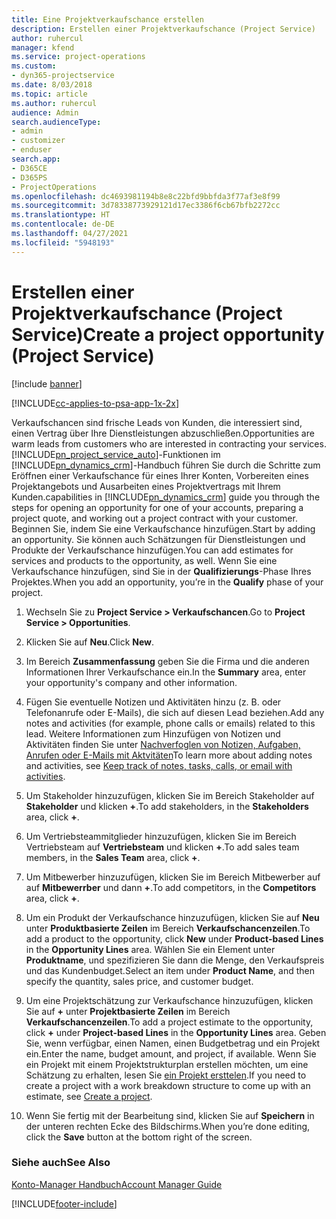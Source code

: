 ```yaml
---
title: Eine Projektverkaufschance erstellen
description: Erstellen einer Projektverkaufschance (Project Service)
author: ruhercul
manager: kfend
ms.service: project-operations
ms.custom:
- dyn365-projectservice
ms.date: 8/03/2018
ms.topic: article
ms.author: ruhercul
audience: Admin
search.audienceType:
- admin
- customizer
- enduser
search.app:
- D365CE
- D365PS
- ProjectOperations
ms.openlocfilehash: dc4693981194b8e8c22bfd9bbfda3f77af3e8f99
ms.sourcegitcommit: 3d78338773929121d17ec3386f6cb67bfb2272cc
ms.translationtype: HT
ms.contentlocale: de-DE
ms.lasthandoff: 04/27/2021
ms.locfileid: "5948193"
---
```

# <a name="create-a-project-opportunity-project-service"></a><span data-ttu-id="d278f-103">Erstellen einer Projektverkaufschance (Project Service)</span><span class="sxs-lookup"><span data-stu-id="d278f-103">Create a project opportunity (Project Service)</span></span>

[!include [banner](../includes/psa-now-project-operations.md)]

[!INCLUDE[cc-applies-to-psa-app-1x-2x](../includes/cc-applies-to-psa-app-1x-2x.md)]

<span data-ttu-id="d278f-104">Verkaufschancen sind frische Leads von Kunden, die interessiert sind, einen Vertrag über Ihre Dienstleistungen abzuschließen.</span><span class="sxs-lookup"><span data-stu-id="d278f-104">Opportunities are warm leads from customers who are interested in contracting your services.</span></span> [!INCLUDE[pn_project_service_auto](../includes/pn-project-service-auto.md)]<span data-ttu-id="d278f-105">-Funktionen im [!INCLUDE[pn_dynamics_crm](../includes/pn-dynamics-crm.md)]-Handbuch führen Sie durch die Schritte zum Eröffnen einer Verkaufschance für eines Ihrer Konten, Vorbereiten eines Projektangebots und Ausarbeiten eines Projektvertrags mit Ihrem Kunden.</span><span class="sxs-lookup"><span data-stu-id="d278f-105">capabilities in [!INCLUDE[pn_dynamics_crm](../includes/pn-dynamics-crm.md)] guide you through the steps for opening an opportunity for one of your accounts, preparing a project quote, and working out a project contract with your customer.</span></span> <span data-ttu-id="d278f-106">Beginnen Sie, indem Sie eine Verkaufschance hinzufügen.</span><span class="sxs-lookup"><span data-stu-id="d278f-106">Start by adding an opportunity.</span></span> <span data-ttu-id="d278f-107">Sie können auch Schätzungen für Dienstleistungen und Produkte der Verkaufschance hinzufügen.</span><span class="sxs-lookup"><span data-stu-id="d278f-107">You can add estimates for services and products to the opportunity, as well.</span></span> <span data-ttu-id="d278f-108">Wenn Sie eine Verkaufschance hinzufügen, sind Sie in der **Qualifizierungs**-Phase Ihres Projektes.</span><span class="sxs-lookup"><span data-stu-id="d278f-108">When you add an opportunity, you’re in the **Qualify** phase of your project.</span></span>  
  
1.  <span data-ttu-id="d278f-109">Wechseln Sie zu **Project Service > Verkaufschancen**.</span><span class="sxs-lookup"><span data-stu-id="d278f-109">Go to **Project Service > Opportunities**.</span></span>  
  
2.  <span data-ttu-id="d278f-110">Klicken Sie auf **Neu**.</span><span class="sxs-lookup"><span data-stu-id="d278f-110">Click **New**.</span></span>  
  
3.  <span data-ttu-id="d278f-111">Im Bereich **Zusammenfassung** geben Sie die Firma und die anderen Informationen Ihrer Verkaufschance ein.</span><span class="sxs-lookup"><span data-stu-id="d278f-111">In the **Summary** area, enter your opportunity's company and other information.</span></span>  
  
4.  <span data-ttu-id="d278f-112">Fügen Sie eventuelle Notizen und Aktivitäten hinzu (z. B. oder Telefonanrufe oder E-Mails), die sich auf diesen Lead beziehen.</span><span class="sxs-lookup"><span data-stu-id="d278f-112">Add any notes and activities (for example, phone calls or emails) related to this lead.</span></span> <span data-ttu-id="d278f-113">Weitere Informationen zum Hinzufügen von Notizen und Aktivitäten finden Sie unter [Nachverfoglen von Notizen, Aufgaben, Anrufen oder E-Mails mit Aktvitäten](/dynamics365/customerengagement/on-premises/basics/work-with-activities)</span><span class="sxs-lookup"><span data-stu-id="d278f-113">To learn more about adding notes and activities, see [Keep track of notes, tasks, calls, or email with activities](/dynamics365/customerengagement/on-premises/basics/work-with-activities).</span></span>  
  
5.  <span data-ttu-id="d278f-114">Um Stakeholder hinzuzufügen, klicken Sie im Bereich Stakeholder auf **Stakeholder** und klicken **+**.</span><span class="sxs-lookup"><span data-stu-id="d278f-114">To add stakeholders, in the **Stakeholders** area, click **+**.</span></span>  
  
6.  <span data-ttu-id="d278f-115">Um Vertriebsteammitglieder hinzuzufügen, klicken Sie im Bereich Vertriebsteam auf **Vertriebsteam** und klicken **+**.</span><span class="sxs-lookup"><span data-stu-id="d278f-115">To add sales team members, in the **Sales Team** area, click **+**.</span></span>  
  
7.  <span data-ttu-id="d278f-116">Um Mitbewerber hinzuzufügen, klicken Sie im Bereich Mitbewerber auf auf **Mitbewerrber** und dann **+**.</span><span class="sxs-lookup"><span data-stu-id="d278f-116">To add competitors, in the **Competitors** area, click **+**.</span></span>  
  
8.  <span data-ttu-id="d278f-117">Um ein Produkt der Verkaufschance hinzuzufügen, klicken Sie auf **Neu** unter **Produktbasierte Zeilen** im Bereich **Verkaufschancenzeilen**.</span><span class="sxs-lookup"><span data-stu-id="d278f-117">To add a product to the opportunity, click **New** under **Product-based Lines** in the **Opportunity Lines** area.</span></span> <span data-ttu-id="d278f-118">Wählen Sie ein Element unter **Produktname**, und spezifizieren Sie dann die Menge, den Verkaufspreis und das Kundenbudget.</span><span class="sxs-lookup"><span data-stu-id="d278f-118">Select an item under **Product Name**, and then specify the quantity, sales price, and customer budget.</span></span>  
  
9. <span data-ttu-id="d278f-119">Um eine Projektschätzung zur Verkaufschance hinzuzufügen, klicken Sie auf **+** unter **Projektbasierte Zeilen** im Bereich **Verkaufschancenzeilen**.</span><span class="sxs-lookup"><span data-stu-id="d278f-119">To add a project estimate to the opportunity, click **+** under **Project-based Lines** in the **Opportunity Lines** area.</span></span> <span data-ttu-id="d278f-120">Geben Sie, wenn verfügbar, einen Namen, einen Budgetbetrag und ein Projekt ein.</span><span class="sxs-lookup"><span data-stu-id="d278f-120">Enter the name, budget amount, and project, if available.</span></span> <span data-ttu-id="d278f-121">Wenn Sie ein Projekt mit einem Projektstrukturplan erstellen möchten, um eine Schätzung zu erhalten, lesen Sie [ein Projekt ersttelen](../psa/create-project.md).</span><span class="sxs-lookup"><span data-stu-id="d278f-121">If you need to create a project with a work breakdown structure to come up with an estimate, see [Create a project](../psa/create-project.md).</span></span>  
  
10. <span data-ttu-id="d278f-122">Wenn Sie fertig mit der Bearbeitung sind, klicken Sie auf **Speichern** in der unteren rechten Ecke des Bildschirms.</span><span class="sxs-lookup"><span data-stu-id="d278f-122">When you’re done editing, click the **Save** button at the bottom right of the screen.</span></span>  
  
### <a name="see-also"></a><span data-ttu-id="d278f-123">Siehe auch</span><span class="sxs-lookup"><span data-stu-id="d278f-123">See Also</span></span>  
 [<span data-ttu-id="d278f-124">Konto-Manager Handbuch</span><span class="sxs-lookup"><span data-stu-id="d278f-124">Account Manager Guide</span></span>](../psa/account-manager-guide.md)


[!INCLUDE[footer-include](../includes/footer-banner.md)]